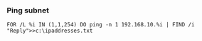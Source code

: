 ### Ping subnet
```
FOR /L %i IN (1,1,254) DO ping -n 1 192.168.10.%i | FIND /i "Reply">>c:\ipaddresses.txt
```
